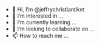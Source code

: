 - 👋 Hi, I’m @jeffrychristiantiket
- 👀 I’m interested in ...
- 🌱 I’m currently learning ...
- 💞️ I’m looking to collaborate on ...
- 📫 How to reach me ...

<!---
jeffrychristiantiket/jeffrychristiantiket is a ✨ special ✨ repository because its `README.md` (this file) appears on your GitHub profile.
You can click the Preview link to take a look at your changes.
--->
